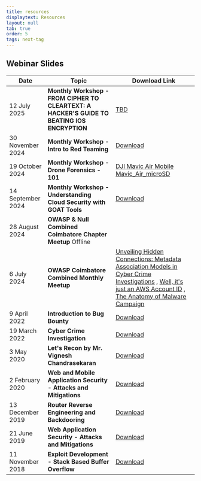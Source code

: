 ```yaml
---
title: resources
displaytext: Resources
layout: null
tab: true
order: 5
tags: next-tag
---
```


## Webinar Slides

| Date                 | Topic                                                               | Download Link                                                                                              |
|----------------------|---------------------------------------------------------------------|------------------------------------------------------------------------------------------------------------|
| 12 July 2025         | **Monthly Workshop - FROM CIPHER TO CLEARTEXT: A HACKER'S GUIDE TO BEATING IOS ENCRYPTION**                         |  [TBD](https://owasp.org/www-chapter-coimbatore/)                                                  |
| 30 November 2024     | **Monthly Workshop - Intro to Red Teaming**                         |  [Download](assets/files/Intro%20to%20Red%20Teaming.pptx)                                                  |
| 19 October 2024      | **Monthly Workshop - Drone Forensics - 101**                        |  [DJI Mavic Air Mobile](assets/files/00_DJI_Mavic_Air_Mobile.pdf) [Mavic_Air_microSD](assets/files/02_DJI_Mavic_Air_microSD_encase.pdf) |
| 14 September 2024    | **Monthly Workshop - Understanding Cloud Security with GOAT Tools** |  [Download]()                                            |                                                                
| 28 August 2024       | **OWASP & Null Combined Coimbatore Chapter Meetup** Offline         |                                                                                                           |
| 6 July 2024          | **OWASP Coimbatore Combined Monthly Meetup**                        | [Unveiling Hidden Connections: Metadata Association Models in Cyber Crime Investigations](assets/files/Unveiling_Hidden_Connections_Metadata_Association_Models_in_Cyber_Crime_Investigations.pdf) , [Well, it's just an AWS Account ID](assets/files/Well_it's_just_an_AWS_Account_ID.pdf) , [The Anatomy of Malware Campaign](assets/files/The_Anatomy_of_a_Malware_Campaign_From_Infection_to_Exfiltration.pdf)                                                         |
| 9 April 2022         | **Introduction to Bug Bounty**                                      | [Download](assets/files/OWASP%20CBE%20Slides.pdf)                                                          |
| 19 March 2022        | **Cyber Crime Investigation**                                       | [Download](assets/files/cyber%20crime%20Investigation.pdf)                                                 |
| 3 May 2020           | **Let's Recon by Mr. Vignesh Chandrasekaran**                       | [Download](assets/files/Lets%20Recon.pdf)                                                                  |
| 2 February 2020      | **Web and Mobile Application Security - Attacks and Mitigations**   | [Download](assets/files/Web%20Mobile%20Application%20Security%20by%20Adithyan%20AK.pdf)                    |
| 13 December 2019     | **Router Reverse Engineering and Backdooring**                      | [Download](assets/files/Router%20Reversing%20by%20Adithyan%20AK.pdf)                                       |
| 21 June 2019         | **Web Application Security - Attacks and Mitigations**              | [Download](assets/files/Web%20Application%20Security%20Adithyan%20AK.pdf)                                  |
| 11 November 2018     | **Exploit Development - Stack Based Buffer Overflow**               | [Download](assets/files/Exploit%20Development%20Stack%20Bufferoverflow.pdf)                                |
